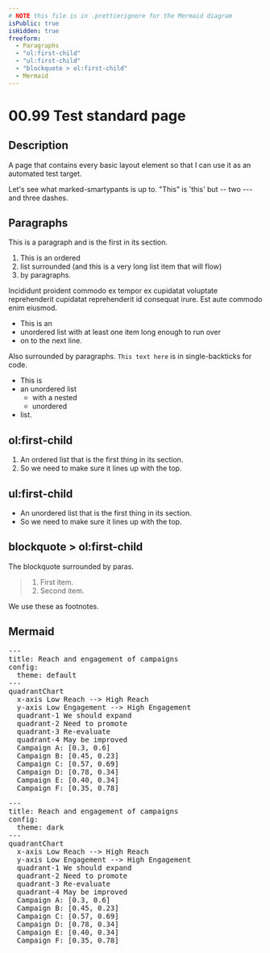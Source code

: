 ```yaml
---
# NOTE this file is in .prettierignore for the Mermaid diagram
isPublic: true
isHidden: true
freeform:
  - Paragraphs
  - "ol:first-child"
  - "ul:first-child"
  - "blockquote > ol:first-child"
  - Mermaid
---
```


# 00.99 Test standard page

## Description

A page that contains every basic layout element so that I can use it as an automated test target.

Let's see what marked-smartypants is up to. "This" is 'this' but -- two --- and three dashes.

## Paragraphs

This is a paragraph and is the first in its section.

1. This is an ordered
2. list surrounded (and this is a very long list item that will flow)
3. by paragraphs.

Incididunt proident commodo ex tempor ex cupidatat voluptate reprehenderit cupidatat reprehenderit id consequat irure. Est aute commodo enim eiusmod.

- This is an
- unordered list with at least one item long enough to run over
- on to the next line.

Also surrounded by paragraphs. `This text here` is in single-backticks for code.

- This is
- an unordered list
  - with a nested
  - unordered
- list.

## ol:first-child

1. An ordered list that is the first thing in its section.
2. So we need to make sure it lines up with the top.

## ul:first-child

- An unordered list that is the first thing in its section.
- So we need to make sure it lines up with the top.

## blockquote > ol:first-child

The blockquote surrounded by paras.

> 1. First item.
> 2. Second item.

We use these as footnotes.

## Mermaid

<div class="mermaid-light">
<pre class="mermaid">
---
title: Reach and engagement of campaigns
config:
  theme: default
---
quadrantChart
  x-axis Low Reach --> High Reach
  y-axis Low Engagement --> High Engagement
  quadrant-1 We should expand
  quadrant-2 Need to promote
  quadrant-3 Re-evaluate
  quadrant-4 May be improved
  Campaign A: [0.3, 0.6]
  Campaign B: [0.45, 0.23]
  Campaign C: [0.57, 0.69]
  Campaign D: [0.78, 0.34]
  Campaign E: [0.40, 0.34]
  Campaign F: [0.35, 0.78]
</pre>
</div>

<div class="mermaid-dark">
<pre class="mermaid">
---
title: Reach and engagement of campaigns
config:
  theme: dark
---
quadrantChart
  x-axis Low Reach --> High Reach
  y-axis Low Engagement --> High Engagement
  quadrant-1 We should expand
  quadrant-2 Need to promote
  quadrant-3 Re-evaluate
  quadrant-4 May be improved
  Campaign A: [0.3, 0.6]
  Campaign B: [0.45, 0.23]
  Campaign C: [0.57, 0.69]
  Campaign D: [0.78, 0.34]
  Campaign E: [0.40, 0.34]
  Campaign F: [0.35, 0.78]
</pre>
</div>
